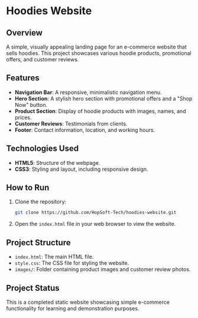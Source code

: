 # **Hoodies Website**

## **Overview**
A simple, visually appealing landing page for an e-commerce website that sells hoodies. This project showcases various hoodie products, promotional offers, and customer reviews.

## **Features**
- **Navigation Bar**: A responsive, minimalistic navigation menu.
- **Hero Section**: A stylish hero section with promotional offers and a "Shop Now" button.
- **Product Section**: Display of hoodie products with images, names, and prices.
- **Customer Reviews**: Testimonials from clients.
- **Footer**: Contact information, location, and working hours.

## **Technologies Used**
- **HTML5**: Structure of the webpage.
- **CSS3**: Styling and layout, including responsive design.
  
## **How to Run**
1. Clone the repository:
   ```bash
   git clone https://github.com/HopSoft-Tech/hoodies-website.git
   ```
2. Open the `index.html` file in your web browser to view the website.

## **Project Structure**
- `index.html`: The main HTML file.
- `style.css`: The CSS file for styling the website.
- `images/`: Folder containing product images and customer review photos.

## **Project Status**
This is a completed static website showcasing simple e-commerce functionality for learning and demonstration purposes.